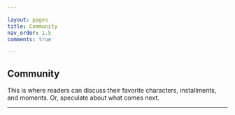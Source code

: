 ```yaml
---

layout: pages
title: Community
nav_order: 1.5
comments: true

---
```


## Community 

This is where readers can discuss their favorite characters, installments, and moments. Or, speculate about what comes next. 

---
